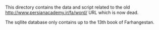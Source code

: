 This directory contains the data and script related to the old http://www.persianacademy.ir/fa/word/ URL which is now dead.

The sqllite database only contains up to the 13th book of Farhangestan.
